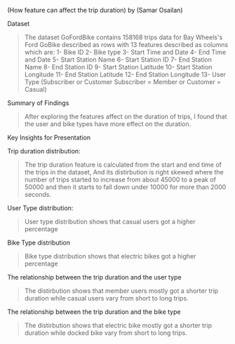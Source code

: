 (How feature can affect the trip duration)
by (Samar Osailan)

Dataset

> The dataset GoFordBike contains 158168 trips data for Bay Wheels's Ford GoBike described as rows with 13 features described as columns which are: 1- Bike ID 2- Bike type 3- Start Time and Date 4- End Time and Date 5- Start Station Name 6- Start Station ID 7- End Station Name 8- End Station ID 9- Start Station Latitude 10- Start Station Longitude 11- End Station Latitude 12- End Station Longitude 13- User Type (Subscriber or Customer  Subscriber = Member or Customer = Casual)

Summary of Findings

> After exploring the features affect on the duration of trips, I found that the user and bike types have more effect on the duration.

Key Insights for Presentation

Trip duration distribution:
> The trip duration feature is calculated from the start and end time of the trips in the dataset, And its distirbution is right skewed where the number of trips started to increase from about 45000 to a peak of 50000 and then it starts to fall down under 10000 for more than 2000 seconds.

User Type distribution:
> User type distribution shows that casual users got a higher percentage

Bike Type distribution
> Bike type distribution shows that electric bikes got a higher percentage

The relationship between the trip duration and the user type
> The distirbution shows that member users mostly got a shorter trip duration while casual users vary from short to long trips.

The relationship between the trip duration and the bike type
> The distirbution shows that electric bike mostly got a shorter trip duration while docked bike vary from short to long trips.
